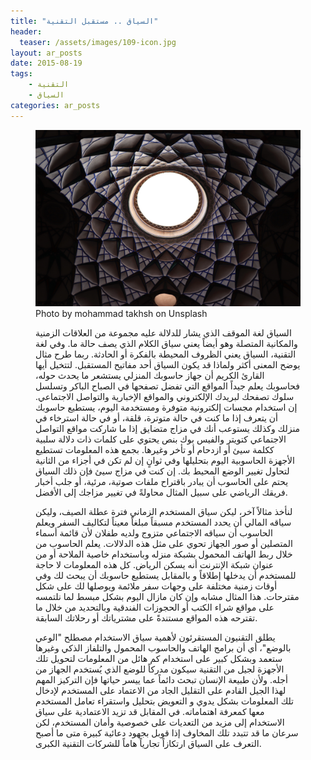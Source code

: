 ```yaml
---
title: "السياق .. مستقبل التقنية"
header: 
  teaser: /assets/images/109-icon.jpg
layout: ar_posts
date: 2015-08-19
tags:
    - التقنية
    - السياق
categories: ar_posts
---
```

<figure class="image">
    <a href="/assets/images//assets/images/109-icon.jpg"><img src="/assets/images/109-icon.jpg"></a>
    <figcaption>Photo by mohammad takhsh on Unsplash</figcaption>

السياق لغة الموقف الذي يشار للدلالة عليه مجموعة من العلاقات الزمنية والمكانية المتصلة وهو أيضاً يعني سياق الكلام الذي يصف حالة ما. وفي لغة التقنية، السياق يعني الظروف المحيطة بالفكرة أو الحادثة. ربما طرح مثال يوضح المعنى أكثر ولماذا قد يكون السياق أحد مفاتيح المستقبل. لتتخيل أيها القارئ الكريم أن جهاز حاسوبك المنزلي يستشعر ما يحدث حوله، فحاسوبك يعلم جيداً المواقع التي تفضل تصفحها في الصباح الباكر وتسلسل سلوك تصفحك لبريدك الإلكتروني والمواقع الإخبارية والتواصل الاجتماعي. إن استخدام مجسات إلكترونية متوفرة ومستخدمة اليوم، يستطيع حاسوبك أن يتعرف إذا ما كنت في حالة متوترة، قلقة، أو في حالة استرخاء في منزلك وكذلك يستوعب أنك في مزاج متضايق إذا ما شاركت مواقع التواصل الاجتماعي كتويتر والفيس بوك بنص يحتوي على كلمات ذات دلالة سلبية ككلمة سيئ أو ازدحام أو تأخر وغيرها. بجمع هذه المعلومات تستطيع الأجهزة الحاسوبية اليوم بتحليلها وفي ثوانٍ إن لم تكن في أجزاء من الثانية لتحاول تغيير الوضع المحيط بك. إن كنت في مزاج سيئ فإن ذلك السياق يحتم على الحاسوب أن يبادر باقتراح ملفات صوتية، مرئية، أو جلب أخبار فريقك الرياضي على سبيل المثال محاولةً في تغيير مزاجك إلى الأفضل.

لنأخذ مثالاً آخر، ليكن سياق المستخدم الزماني فترة عطلة الصيف، وليكن سياقه المالي أن يحدد المستخدم مسبقاً مبلغاً معيناً لتكاليف السفر ويعلم الحاسوب أن سياقه الاجتماعي متزوج ولديه طفلان لأن قائمة أسماء المتصلين أو صور الجهاز تحوي على مثل هذه الدلالات. يعلم الحاسوب من خلال ربط الهاتف المحمول بشبكة منزله وباستخدام خاصية الملاحة أو من عنوان شبكة الإنترنت أنه يسكن الرياض. كل هذه المعلومات لا حاجة للمستخدم أن يدخلها إطلاقاً و بالمقابل يستطيع حاسوبك أن يبحث لك وفي أوقات زمنية مختلفة على وجهات سفر ملائمة ويوصلها لك على شكل مقترحات. هذا المثال مشابه وإن كان مازال اليوم بشكل مبسط لما نلتمسه على مواقع شراء الكتب أو الحجوزات الفندقية وبالتحديد من خلال ما تقترحه هذه المواقع مستندةً على مشترياتك أو رحلاتك السابقة.

يطلق التقنيون المستقرئون لأهمية سياق الاستخدام مصطلح "الوعي بالوضع"، أي أن برامج الهاتف والحاسوب المحمول والتلفاز الذكي وغيرها ستعمد وبشكل كبير على استخدام كم هائل من المعلومات لتحويل تلك الأجهزة لجيل من التقنية سيكون مدركاً للوضع الذي يُستخدم الجهاز من أجله. ولأن طبيعة الإنسان تبحث دائماً عما ييسر حياتها فإن التركيز المهم لهذا الجيل القادم على التقليل الجاد من الاعتماد على المستخدم لإدخال تلك المعلومات بشكل يدوي و التعويض بتحليل واستقراء تعامل المستخدم معها كمعرفة اهتماماته. في المقابل قد تزيد الاعتمادية على سياق الاستخدام إلى مزيد من التعديات على خصوصية وأمان المستخدم، لكن سرعان ما قد تتبدد تلك المخاوف إذا قوبل بجهود دعائية كبيرة متى ما أصبح التعرف على السياق ارتكازاً تجارياً هاماً للشركات التقنية الكبرى.
